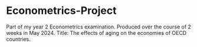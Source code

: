 # Econometrics-Project
Part of my year 2 Econometrics examination. Produced over the course of 2 weeks in May 2024. Title: The effects of aging on the economies of OECD countries.
